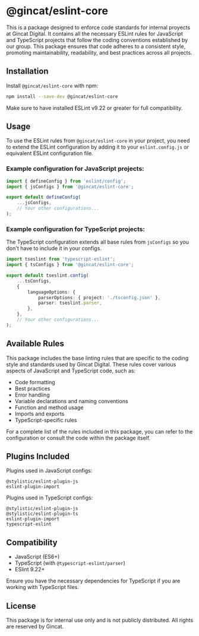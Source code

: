 # @gincat/eslint-core

This is a package designed to enforce code standards for internal proyects at Gincat Digital. It contains all the necessary ESLint rules for JavaScript and TypeScript projects that follow the coding conventions established by our group. This package ensures that code adheres to a consistent style, promoting maintainability, readability, and best practices across all projects.

## Installation

Install `@gincat/eslint-core` with npm:

```bash
npm install --save-dev @gincat/eslint-core 
```

Make sure to have installed ESLint v9.22 or greater for full compatibility.

## Usage

To use the ESLint rules from `@gincat/eslint-core` in your project, you need to extend the ESLint configuration by adding it to your `eslint.config.js` or equivalent ESLint configuration file.

### Example configuration for JavaScript projects:

```javascript
import { defineConfig } from 'eslint/config';
import { jsConfigs } from '@gincat/eslint-core';

export default defineConfig(
	...jsConfigs,
	// Your other configurations...
);
```

### Example configuration for TypeScript projects:

The TypeScript configuration extends all base rules from `jsConfigs` so you don't have to include it in your configs.

```typescript
import tseslint from 'typescript-eslint';
import { tsConfigs } from '@gincat/eslint-core';

export default tseslint.config(
	...tsConfigs,
	{
		languageOptions: {
			parserOptions: { project: './tsconfig.json' },
			parser: tseslint.parser,
		},
	},
	// Your other configurations...
);
```

## Available Rules

This package includes the base linting rules that are specific to the coding style and standards used by Gincat Digital. These rules cover various aspects of JavaScript and TypeScript code, such as:

- Code formatting
- Best practices
- Error handling
- Variable declarations and naming conventions
- Function and method usage
- Imports and exports
- TypeScript-specific rules

For a complete list of the rules included in this package, you can refer to the configuration or consult the code within the package itself.

## Plugins Included

Plugins used in JavaScript configs:

```
@stylistic/eslint-plugin-js
eslint-plugin-import
```

Plugins used in TypeScript configs:

```
@stylistic/eslint-plugin-js
@stylistic/eslint-plugin-ts
eslint-plugin-import
typescript-eslint
```

## Compatibility

- JavaScript (ES6+)
- TypeScript (with `@typescript-eslint/parser`)
- ESlint 9.22+

Ensure you have the necessary dependencies for TypeScript if you are working with TypeScript files.

## License

This package is for internal use only and is not publicly distributed. All rights are reserved by Gincat.